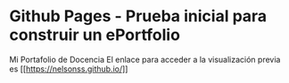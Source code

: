 # Github Pages - Prueba inicial para construir un ePortfolio
Mi Portafolio de Docencia
El enlace para acceder a la visualización previa es [[https://nelsonss.github.io/]]
